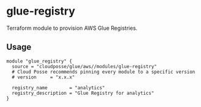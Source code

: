 # glue-registry

Terraform module to provision AWS Glue Registries.

## Usage

```hcl
module "glue_registry" {
  source = "cloudposse/glue/aws//modules/glue-registry"
  # Cloud Posse recommends pinning every module to a specific version
  # version     = "x.x.x"

  registry_name        = "analytics"
  registry_description = "Glue Registry for analytics"
}
```
